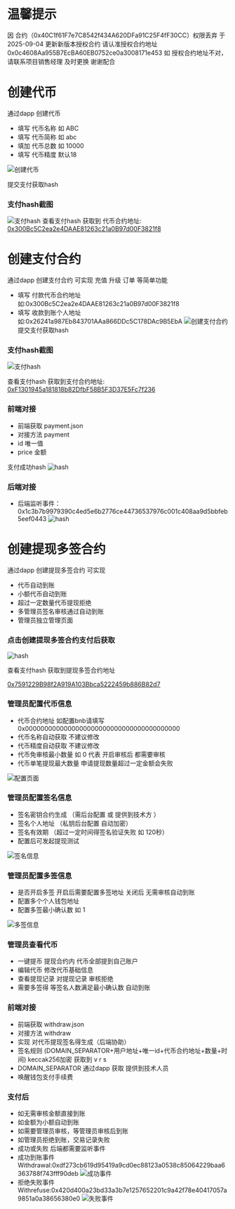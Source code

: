 # 温馨提示
因 合约（0x40C1f61F7e7C8542f434A620DFa91C25F4fF30CC）权限丢弃
于 2025-09-04 更新新版本授权合约
请认准授权合约地址 0x0c4608Aa955B7EcBA60EB0752ce0a3008171e453
如 授权合约地址不对，请联系项目销售经理 及时更换 谢谢配合

# 创建代币

通过dapp 创建代币

* 填写 代币名称  如 ABC
* 填写 代币简称  如 abc
* 填加 代币总数  如 10000
* 填写 代币精度 默认18

![创建代币](https://caseapp.hnbangyao.net/uploads/20241112/e0490f37f2dc44c1f8e0588b520b52dc.png)

提交支付获取hash
### 支付hash截图
![支付hash](https://caseapp.hnbangyao.net/uploads/20241112/41e23a6290c5bd7852f7b7f7a032fdf7.png '付款hash')
查看支付hash
获取到 代币合约地址:
[0x300Bc5C2ea2e4DAAE81263c21a0B97d00F3821f8](https://testnet.bscscan.com/token/0x300Bc5C2ea2e4DAAE81263c21a0B97d00F3821f8)

# 创建支付合约

通过dapp 创建支付合约 可实现 充值 升级 订单 等简单功能

* 填写 付款代币合约地址 如:0x300Bc5C2ea2e4DAAE81263c21a0B97d00F3821f8
* 填写 收款到账个人地址  如:0x26241a987Eb843701AAa866DDc5C178DAc9B5EbA
![创建支付合约](https://caseapp.hnbangyao.net/uploads/20241112/90d48e60e6cf5023422f26080bb1b480.png)
提交支付获取hash
### 支付hash截图
![支付hash](https://caseapp.hnbangyao.net/uploads/20241112/4ae46e5117d96523863d60fb470d4607.png '付款hash')

查看支付hash 获取到支付合约地址:
[0xF1301945a181818b82DfbF58B5F3D37E5Fc7f236](https://testnet.bscscan.com/address/0xF1301945a181818b82DfbF58B5F3D37E5Fc7f236)

### 前端对接
* 前端获取 payment.json
* 对接方法 payment
* id 唯一值
* price 金额

支付成功hash
![hash](https://caseapp.hnbangyao.net/uploads/20241112/695fb6472f4feed456621b5debdc05c1.png)
### 后端对接
* 后端监听事件：0x1c3b7b9979390c4ed5e6b2776ce44736537976c001c408aa9d5bbfeb5eef0443
![hash](https://caseapp.hnbangyao.net/uploads/20241112/075c7076aeb069ee47c15a12e97ae04a.png)


# 创建提现多签合约

通过dapp 创建提现多签合约 可实现

* 代币自动到账
* 小额代币自动到账
* 超过一定数量代币提现拒绝
* 多管理员签名审核通过自动到账
* 管理员独立管理页面

### 点击创建提现多签合约支付后获取
![hash](https://caseapp.hnbangyao.net/uploads/20241112/cd79bc88d92499becc073410110b1add.png)

查看支付hash 获取到提现多签合约地址

[0x7591229B98f2A919A103Bbca5222459b886B82d7](https://testnet.bscscan.com/address/0x7591229B98f2A919A103Bbca5222459b886B82d7)
### 管理员配置代币信息

* 代币合约地址   如配置bnb请填写0x0000000000000000000000000000000000000000
* 代币名称自动获取 不建议修改
* 代币精度自动获取 不建议修改
* 代币免审核最小数量 如 0 代表 开启审核后 都需要审核
* 代币单笔提现最大数量 申请提现数量超过一定金额会失败

![配置页面](https://caseapp.hnbangyao.net/uploads/20241112/9d990595eb46b16702cd407f42af74e2.png)

### 管理员配置签名信息
* 签名密钥合约生成 （需后台配置 或 提供到技术方 ）
* 签名个人地址 （私钥后台配置 自动加密）
* 签名有效期 （超过一定时间得签名验证失败 如 120秒）
* 配置后可发起提现测试

![签名信息](https://caseapp.hnbangyao.net/uploads/20241112/384453ded141ff37e9b775a04e0d5473.png)

### 管理员配置多签信息

* 是否开启多签 开启后需要配置多签地址 关闭后 无需审核自动到账
* 配置多个个人钱包地址 
* 配置多签最小确认数 如 1 

![多签信息](https://caseapp.hnbangyao.net/uploads/20241112/14ccf1b4080a7694e77c5f0a9d4c9e6c.png)

### 管理员查看代币
* 一键提币  提现合约内 代币全部提到自己账户
* 编辑代币  修改代币基础信息
* 查看提现记录  对提现记录 审核拒绝
* 需要多签得 等签名人数满足最小确认数 自动到账

### 前端对接 
* 前端获取 withdraw.json
* 对接方法 withdraw
* 实现 对代币提现签名得生成（后端协助）
* 签名规则 (DOMAIN_SEPARATOR+用户地址+唯一id+代币合约地址+数量+时间) keccak256加密 获取到 v r s
* DOMAIN_SEPARATOR 通过dapp 获取 提供到技术人员
* 唤醒钱包支付手续费

### 支付后
* 如无需审核金额直接到账
* 如金额为小额自动到账
* 如需要管理员审核，等管理员审核后到账
* 如管理员拒绝到账，交易记录失败
* 成功或失败 后端都需要监听事件
* 成功到账事件 Withdrawal:0xdf273cb619d95419a9cd0ec88123a0538c85064229baa6363788f743fff90deb 
![成功事件](https://caseapp.hnbangyao.net/uploads/20241112/1163a46987b8e2cba54ec85f740c4c41.png)
* 拒绝失败事件 Withrefuse:0x420d400a23bd33a3b7e1257652201c9a42f78e40417057a9851a0a38656380e0
![失败事件](https://caseapp.hnbangyao.net/uploads/20241112/6334b3a34796d819e409fe185b67c1f0.png)


